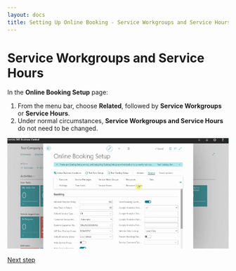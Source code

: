 ```yaml
---
layout: docs
title: Setting Up Online Booking - Service Workgroups and Service Hours
---
```


# Service Workgroups and Service Hours
In the **Online Booking Setup** page:
1. From the menu bar, choose **Related**, followed by **Service Workgroups** or **Service Hours**.
2. Under normal circumstances, **Service Workgroups and Service Hours** do not need to be changed.

![](media/garagehive-onlinebooking-service-workgroups-and-service-hours1.gif)


[Next step](/docs/garagehive-onlinebooking-resources.html)